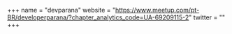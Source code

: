 +++
name = "devparana"
website = "https://www.meetup.com/pt-BR/developerparana/?chapter_analytics_code=UA-69209115-2"
twitter = ""
+++